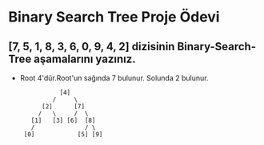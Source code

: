 #  Binary Search Tree Proje Ödevi
## [7, 5, 1, 8, 3, 6, 0, 9, 4, 2] dizisinin Binary-Search-Tree aşamalarını yazınız.

- Root 4'dür.Root'un sağında 7 bulunur. Solunda 2 bulunur.

                 [4] 
               /     \   
            [2]      [7]   
           /   \     /  \
         [1]   [3] [6]  [8]
         /              / \
       [0]            [5] [9]


